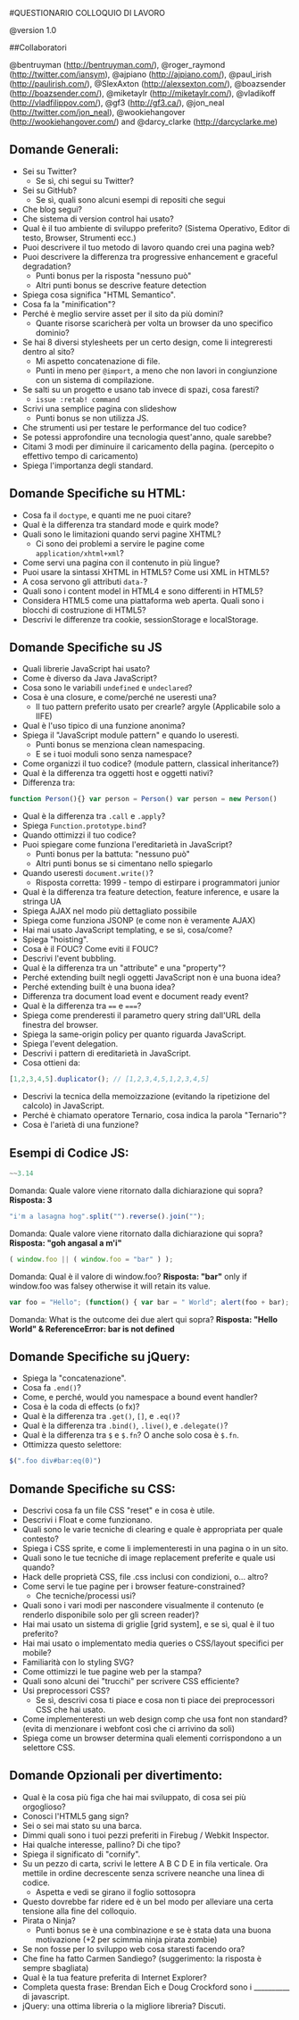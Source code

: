 #QUESTIONARIO COLLOQUIO DI LAVORO

@version 1.0
 
##Collaboratori

@bentruyman (http://bentruyman.com/), @roger_raymond (http://twitter.com/iansym), @ajpiano (http://ajpiano.com/), @paul_irish (http://paulirish.com/), @SlexAxton (http://alexsexton.com/), @boazsender (http://boazsender.com/), @miketaylr (http://miketaylr.com/), @vladikoff (http://vladfilippov.com/), @gf3 (http://gf3.ca/), @jon_neal (http://twitter.com/jon_neal), @wookiehangover (http://wookiehangover.com/) and @darcy_clarke (http://darcyclarke.me)

## Domande Generali:

* Sei su Twitter? 
	* Se sì, chi segui su Twitter?
* Sei su GitHub? 
	* Se sì, quali sono alcuni esempi di repositi che segui  
* Che blog segui? 
* Che sistema di version control hai usato? 
* Qual è il tuo ambiente di sviluppo preferito? (Sistema Operativo, Editor di testo, Browser, Strumenti ecc.) 
* Puoi descrivere il tuo metodo di lavoro quando crei una pagina web? 
* Puoi descrivere la differenza tra progressive enhancement e graceful degradation? 
	* Punti bonus per la risposta "nessuno può" 
	* Altri punti bonus se descrive feature detection  
* Spiega cosa significa "HTML Semantico". 
* Cosa fa la "minification"? 
* Perché è meglio servire asset per il sito da più domini? 
	* Quante risorse scaricherà per volta un browser da uno specifico dominio?  
* Se hai 8 diversi stylesheets per un certo design, come li integreresti dentro al sito? 
	* Mi aspetto concatenazione di file.
	* Punti in meno per `@import`, a meno che non lavori in congiunzione con un sistema di compilazione.  
* Se salti su un progetto e usano tab invece di spazi, cosa faresti? 
	* `issue :retab! command`
* Scrivi una semplice pagina con slideshow 
	* Punti bonus se non utilizza JS.  
* Che strumenti usi per testare le performance del tuo codice? 
* Se potessi approfondire una tecnologia quest'anno, quale sarebbe? 
* Citami 3 modi per diminuire il caricamento della pagina. (percepito o effettivo tempo di caricamento) 
* Spiega l'importanza degli standard.  

## Domande Specifiche su HTML:

* Cosa fa il `doctype`, e quanti me ne puoi citare? 
* Qual è la differenza tra standard mode e quirk mode? 
* Quali sono le limitazioni quando servi pagine XHTML? 
	* Ci sono dei problemi a servire le pagine come `application/xhtml+xml`?  
* Come servi una pagina con il contenuto in più lingue? 
* Puoi usare la sintassi XHTML in HTML5? Come usi XML in HTML5? 
* A cosa servono gli attributi `data-`? 
* Quali sono i content model in HTML4 e sono differenti in HTML5? 
* Considera HTML5 come una piattaforma web aperta. Quali sono i blocchi di costruzione di HTML5? 
* Descrivi le differenze tra cookie, sessionStorage e localStorage.  

## Domande Specifiche su JS

* Quali librerie JavaScript hai usato? 
* Come è diverso da Java JavaScript? 
* Cosa sono le variabili `undefined` e `undeclared`? 
* Cosa è una closure, e come/perché ne useresti una? 
	* Il tuo pattern preferito usato per crearle? argyle (Applicabile solo a IIFE)  
* Qual è l'uso tipico di una funzione anonima? 
* Spiega il "JavaScript module pattern" e quando lo useresti. 
	* Punti bonus se menziona clean namespacing. 
	* E se i tuoi moduli sono senza namespace?  
* Come organizzi il tuo codice? (module pattern, classical inheritance?) 
* Qual è la differenza tra oggetti host e oggetti nativi? 
* Differenza tra: 
```javascript
function Person(){} var person = Person() var person = new Person()
```
* Qual è la differenza tra `.call` e `.apply`? 
* Spiega `Function.prototype.bind`? 
* Quando ottimizzi il tuo codice? 
* Puoi spiegare come funziona l'ereditarietà in JavaScript? 
	* Punti bonus per la battuta: "nessuno può" 
	* Altri punti bonus se si cimentano nello spiegarlo  
* Quando useresti `document.write()`? 
	* Risposta corretta: 1999 - tempo di estirpare i programmatori junior  
* Qual è la differenza tra feature detection, feature inference, e usare la stringa UA 
* Spiega AJAX nel modo più dettagliato possibile 
* Spiega come funziona JSONP (e come non è veramente AJAX) 
* Hai mai usato JavaScript templating, e se sì, cosa/come? 
* Spiega "hoisting". 
* Cosa è il FOUC? Come eviti il FOUC? 
* Descrivi l'event bubbling. 
* Qual è la differenza tra un "attribute" e una "property"? 
* Perché extending built negli oggetti JavaScript non è una buona idea? 
* Perché extending built è una buona idea? 
* Differenza tra document load event e document ready event? 
* Qual è la differenza tra `==` e `===`? 
* Spiega come prenderesti il parametro query string dall'URL della finestra del browser. 
* Spiega la same-origin policy per quanto riguarda JavaScript. 
* Spiega l'event delegation. 
* Descrivi i pattern di ereditarietà in JavaScript. 
* Cosa ottieni da: 
```javascript
[1,2,3,4,5].duplicator(); // [1,2,3,4,5,1,2,3,4,5]
```
* Descrivi la tecnica della memoizzazione (evitando la ripetizione del calcolo) in JavaScript. 
* Perché è chiamato operatore Ternario, cosa indica la parola "Ternario"? 
* Cosa è l'arietà di una funzione?  

## Esempi di Codice JS:

```javascript
~~3.14
```
Domanda: Quale valore viene ritornato dalla dichiarazione qui sopra? 
**Risposta: 3** 

```javascript
"i'm a lasagna hog".split("").reverse().join("");
```
Domanda: Quale valore viene ritornato dalla dichiarazione qui sopra? 
**Risposta: "goh angasal a m'i"** 

```javascript
( window.foo || ( window.foo = "bar" ) );
```
Domanda: Qual è il valore di window.foo? 
**Risposta: "bar"** 
only if window.foo was falsey otherwise it will retain its value.

```javascript
var foo = "Hello"; (function() { var bar = " World"; alert(foo + bar); })(); alert(foo + bar);
```
Domanda: What is the outcome dei due alert qui sopra? 
**Risposta: "Hello World" & ReferenceError: bar is not defined** 

## Domande Specifiche su jQuery:

* Spiega la "concatenazione". 
* Cosa fa `.end()`? 
* Come, e perché, would you namespace a bound event handler? 
* Cosa è la coda di effects (o fx)? 
* Qual è la differenza tra `.get()`, `[]`, e `.eq()`? 
* Qual è la differenza tra `.bind()`, `.live()`, e `.delegate()`? 
* Qual è la differenza tra `$` e `$.fn`? O anche solo cosa è `$.fn`. 
* Ottimizza questo selettore: 
```javascript
$(".foo div#bar:eq(0)")
```

## Domande Specifiche su CSS:

* Descrivi cosa fa un file CSS "reset" e in cosa è utile. 
* Descrivi i Float e come funzionano. 
* Quali sono le varie tecniche di clearing e quale è appropriata per quale contesto? 
* Spiega i CSS sprite, e come li implementeresti in una pagina o in un sito. 
* Quali sono le tue tecniche di image replacement preferite e quale usi quando? 
* Hack delle proprietà CSS, file .css inclusi con condizioni, o... altro? 
* Come servi le tue pagine per i browser feature-constrained? 
	* Che tecniche/processi usi?  
* Quali sono i vari modi per nascondere visualmente il contenuto (e renderlo disponibile solo per gli screen reader)? 
* Hai mai usato un sistema di griglie [grid system], e se sì, qual è il tuo preferito? 
* Hai mai usato o implementato media queries o CSS/layout specifici per mobile? 
* Familiarità con lo styling SVG? 
* Come ottimizzi le tue pagine web per la stampa? 
* Quali sono alcuni dei "trucchi" per scrivere CSS efficiente? 
* Usi preprocessori CSS? 
	* Se sì, descrivi cosa ti piace e cosa non ti piace dei preprocessori CSS che hai usato. 
* Come implementeresti un web design comp che usa font non standard? (evita di menzionare i webfont così che ci arrivino da soli) 
* Spiega come un browser determina quali elementi corrispondono a un selettore CSS.  

## Domande Opzionali per divertimento:

* Qual è la cosa più figa che hai mai sviluppato, di cosa sei più orgoglioso? 
* Conosci l'HTML5 gang sign? 
* Sei o sei mai stato su una barca. 
* Dimmi quali sono i tuoi pezzi preferiti in Firebug / Webkit Inspector. 
* Hai qualche interesse, pallino? Di che tipo? 
* Spiega il significato di "cornify". 
* Su un pezzo di carta, scrivi le lettere A B C D E in fila verticale. Ora mettile in ordine decrescente senza scrivere neanche una linea di codice. 
	* Aspetta e vedi se girano il foglio sottosopra
* Questo dovrebbe far ridere ed è un bel modo per alleviare una certa tensione alla fine del colloquio.  
* Pirata o Ninja? 
	* Punti bonus se è una combinazione e se è stata data una buona motivazione (+2 per scimmia ninja pirata zombie) 
* Se non fosse per lo sviluppo web cosa staresti facendo ora? 
* Che fine ha fatto Carmen Sandiego? (suggerimento: la risposta è sempre sbagliata) 
* Qual è la tua feature preferita di Internet Explorer?
* Completa questa frase: Brendan Eich e Doug Crockford sono i __________ di javascript.
* jQuery: una ottima libreria o la migliore libreria? Discuti.